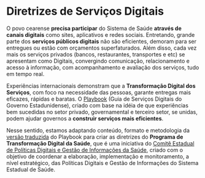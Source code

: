 # Diretrizes de Serviços Digitais

O povo cearense **precisa participar** do Sistema de Saúde **através de canais digitais** como sites, aplicativos e redes sociais. Entretando, grande parte dos **serviços públicos digitais** não são eficientes, demoram para ser entregues ou estão com orçamentos superfaturados. Além disso, cada vez mais os serviços privados (bancos, restaurantes, transportes e etc) se apresentam como Digitais, convergindo comunicação, relacionamento e acesso à informação, com acompanhamento e avaliação dos serviços, tudo em tempo real.

Experiências internacionais demonstram que a **Transformação Digital dos Serviços**, com foco na necessidade das pessoas, garante entregas mais eficazes, rápidas e baratas. O [Playbook](https://playbook.cio.gov/) (Guia de Serviços Digitais do Governo Estadunidense), criado com base na idéia de que experiências bem sucedidas no setor privado, governamental e terceiro setor, se unidas, podem ajudar governos a **construir serviços mais eficientes**.

Nesse sentido, estamos adaptando conteúdo, formato e metodologia da [versão traduzida](http://nucleo-digital.github.io/playbook-br/) do Playbook para criar as diretrizes do **Programa de Transformação Digital da Saúde**, que é uma iniciativa do [Comitê Estadual de Políticas Digitais e Gestão de Informações da Saúde](https://github.com/SaudeCE/ComiteDePoliticasDigitais), criado com o objetivo de coordenar a elaboração, implementação e monitoramento, a nível estratégico, das Políticas Digitais e Gestão de Informações do Sistema Estadual de Saúde.
